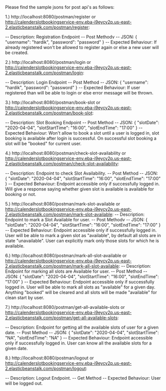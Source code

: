 Please find the sample jsons for post api's as follows:

1.) http://localhost:8080/postman/register or http://calenderslotbookingservice-env.eba-i9eycy2p.us-east-2.elasticbeanstalk.com/postman/register:

  --  Description: Registration Endpoint
  --  Post Methodv
  --  JSON: {
              "username": "hardik",
              "password": "password"
            }
  -- Expected Behaviour: If already registered won't be allowed to register again or else a new user will be created. 
            
2.) http://localhost:8080/postman/login or http://calenderslotbookingservice-env.eba-i9eycy2p.us-east-2.elasticbeanstalk.com/postman/login:

  --  Description: Login Endpoint
  --  Post Method
  --  JSON: {
              "username": "hardik",
              "password": "password"
            }
  -- Expected Behaviour: If user registered than will be able to login or else error message will be thrown.
  
3.) http://localhost:8080/postman/book-slot or http://calenderslotbookingservice-env.eba-i9eycy2p.us-east-2.elasticbeanstalk.com/postman/book-slot:

  --  Description: Slot Booking Endpoint
  --  Post Method
  --  JSON: {
              "slotDate": "2020-04-04",
              "slotStartTime": "16:00",
              "slotEndTime": "17:00"
            }
  -- Expected Behaviour: Won't allow to book a slot until a user is logged in, slot booking is available after login is successful.
                         On successful slot booking a slot will be "booked" for current user.
                         

4.) http://localhost:8080/postman/check-slot-availability or http://calenderslotbookingservice-env.eba-i9eycy2p.us-east-2.elasticbeanstalk.com/postman/check-slot-availability:

  --  Description: Endpoint to check Slot Availability.
  --  Post Method
  --  JSON: {
              "slotDate": "2020-04-04",
              "slotStartTime": "16:00",
              "slotEndTime": "17:00"
            }
  -- Expected Behaviour: Endpoint accessible only if successfully logged in. 
                         Will give a response saying whether given slot is available is available for booking or not.
                     
                     

5.) http://localhost:8080/postman/mark-slot-available or http://calenderslotbookingservice-env.eba-i9eycy2p.us-east-2.elasticbeanstalk.com/postman/mark-slot-available:
  --  Description: Endpoint to mark a Slot Available for user.
  --  Post Methodv
  --  JSON: {
              "slotDate": "2020-04-04",
              "slotStartTime": "16:00",
              "slotEndTime": "17:00"
            }
  -- Expected Behaviour: Endpoint accessible only if successfully logged in. 
                         User will be able to mark a given slot as "available", by default all slots are in state "unavailable".
                         User can explicitly mark only those slots for which he is available.
                         

6.) http://localhost:8080/postman/mark-all-slot-available or http://calenderslotbookingservice-env.eba-i9eycy2p.us-east-2.elasticbeanstalk.com/postman/mark-all-slot-available:
  --  Description: Endpoint for marking all slots are Available for user.
  --  Post Method
  --  JSON: {
              "slotDate": "2020-04-04",
              "slotStartTime": "16:00",
              "slotEndTime": "17:00"
            }
  -- Expected Behaviour: Endpoint accessible only if successfully logged in. 
                         User will be able to mark all slots as "available" for a given day.
                         Anything "booked" will be cleared and all slots will be made "available" for clean start by user.
                         

7.) http://localhost:8080/postman/get-all-available-slots or http://calenderslotbookingservice-env.eba-i9eycy2p.us-east-2.elasticbeanstalk.com/postman/get-all-available-slots:

  --  Description: Endpoint for getting all the available slots of user for a given date.
  --  Post Method
  --  JSON: {
              "slotDate": "2020-04-04",
              "slotStartTime": "NA",
              "slotEndTime": "NA"
            }
  -- Expected Behaviour: Endpoint accessible only if successfully logged in. 
                         User can know all the available slots for a given date.
                         

8.) http://localhost:8080/postman/logout or http://calenderslotbookingservice-env.eba-i9eycy2p.us-east-2.elasticbeanstalk.com/postman/logout:

  --  Description: Logout Endpoint.
  --  Get Method
  -- Expected Behaviour: User will be logged out.
